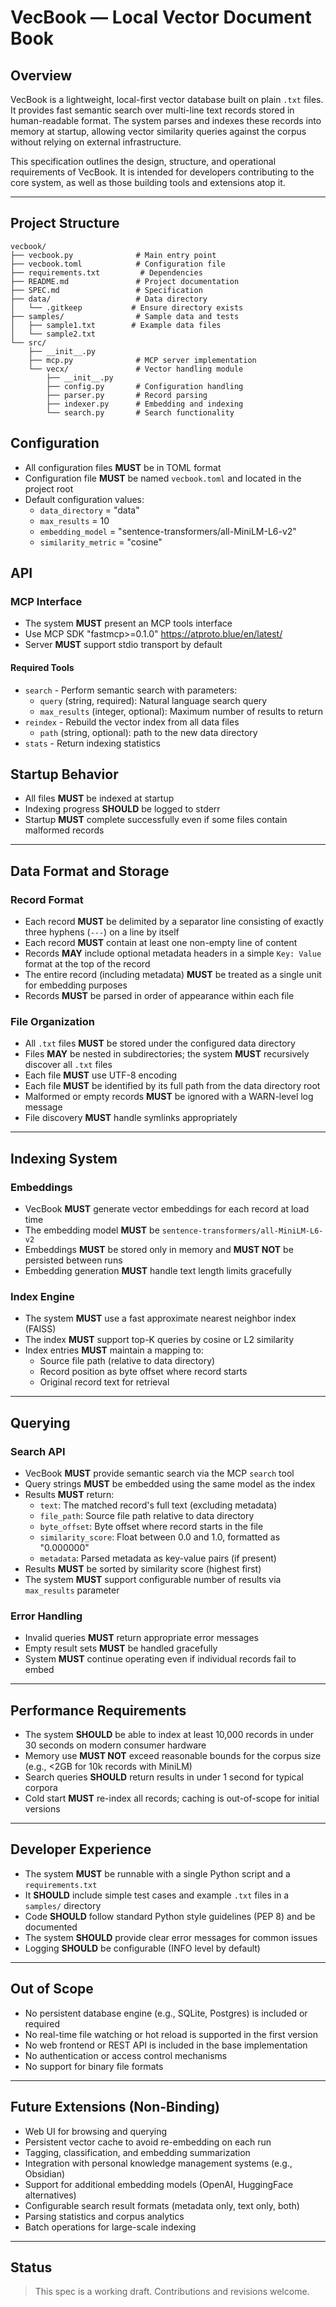 # VecBook — Local Vector Document Book

## Overview

VecBook is a lightweight, local-first vector database built on plain `.txt` files. It provides fast semantic search over multi-line text records stored in human-readable format. The system parses and indexes these records into memory at startup, allowing vector similarity queries against the corpus without relying on external infrastructure.

This specification outlines the design, structure, and operational requirements of VecBook. It is intended for developers contributing to the core system, as well as those building tools and extensions atop it.

---

## Project Structure

```
vecbook/
├── vecbook.py              # Main entry point
├── vecbook.toml            # Configuration file
├── requirements.txt         # Dependencies
├── README.md               # Project documentation
├── SPEC.md                 # Specification
├── data/                   # Data directory
│   └── .gitkeep           # Ensure directory exists
├── samples/                # Sample data and tests
│   ├── sample1.txt        # Example data files
│   └── sample2.txt
└── src/
    ├── __init__.py
    ├── mcp.py              # MCP server implementation
    └── vecx/               # Vector handling module
        ├── __init__.py
        ├── config.py       # Configuration handling
        ├── parser.py       # Record parsing
        ├── indexer.py      # Embedding and indexing
        └── search.py       # Search functionality
```

## Configuration

* All configuration files **MUST** be in TOML format
* Configuration file **MUST** be named `vecbook.toml` and located in the project root
* Default configuration values:
  * `data_directory` = "data"
  * `max_results` = 10
  * `embedding_model` = "sentence-transformers/all-MiniLM-L6-v2"
  * `similarity_metric` = "cosine"

## API

### MCP Interface

* The system **MUST** present an MCP tools interface
* Use MCP SDK "fastmcp>=0.1.0" https://atproto.blue/en/latest/
* Server **MUST** support stdio transport by default

#### Required Tools

* `search` - Perform semantic search with parameters:
  * `query` (string, required): Natural language search query
  * `max_results` (integer, optional): Maximum number of results to return
* `reindex` - Rebuild the vector index from all data files
  * `path` (string, optional): path to the new data directory
* `stats` - Return indexing statistics

## Startup Behavior

* All files **MUST** be indexed at startup
* Indexing progress **SHOULD** be logged to stderr
* Startup **MUST** complete successfully even if some files contain malformed records

---

## Data Format and Storage

### Record Format

* Each record **MUST** be delimited by a separator line consisting of exactly three hyphens (`---`) on a line by itself
* Each record **MUST** contain at least one non-empty line of content
* Records **MAY** include optional metadata headers in a simple `Key: Value` format at the top of the record
* The entire record (including metadata) **MUST** be treated as a single unit for embedding purposes
* Records **MUST** be parsed in order of appearance within each file

### File Organization

* All `.txt` files **MUST** be stored under the configured data directory
* Files **MAY** be nested in subdirectories; the system **MUST** recursively discover all `.txt` files
* Each file **MUST** use UTF-8 encoding
* Each file **MUST** be identified by its full path from the data directory root
* Malformed or empty records **MUST** be ignored with a WARN-level log message
* File discovery **MUST** handle symlinks appropriately

---

## Indexing System

### Embeddings

* VecBook **MUST** generate vector embeddings for each record at load time
* The embedding model **MUST** be `sentence-transformers/all-MiniLM-L6-v2`
* Embeddings **MUST** be stored only in memory and **MUST NOT** be persisted between runs
* Embedding generation **MUST** handle text length limits gracefully

### Index Engine

* The system **MUST** use a fast approximate nearest neighbor index (FAISS)
* The index **MUST** support top-K queries by cosine or L2 similarity
* Index entries **MUST** maintain a mapping to:
  * Source file path (relative to data directory)
  * Record position as byte offset where record starts
  * Original record text for retrieval

---

## Querying

### Search API

* VecBook **MUST** provide semantic search via the MCP `search` tool
* Query strings **MUST** be embedded using the same model as the index
* Results **MUST** return:
  * `text`: The matched record's full text (excluding metadata)
  * `file_path`: Source file path relative to data directory
  * `byte_offset`: Byte offset where record starts in the file
  * `similarity_score`: Float between 0.0 and 1.0, formatted as "0.000000"
  * `metadata`: Parsed metadata as key-value pairs (if present)
* Results **MUST** be sorted by similarity score (highest first)
* The system **MUST** support configurable number of results via `max_results` parameter

### Error Handling

* Invalid queries **MUST** return appropriate error messages
* Empty result sets **MUST** be handled gracefully
* System **MUST** continue operating even if individual records fail to embed

---

## Performance Requirements

* The system **SHOULD** be able to index at least 10,000 records in under 30 seconds on modern consumer hardware
* Memory use **MUST NOT** exceed reasonable bounds for the corpus size (e.g., <2GB for 10k records with MiniLM)
* Search queries **SHOULD** return results in under 1 second for typical corpora
* Cold start **MUST** re-index all records; caching is out-of-scope for initial versions

---

## Developer Experience

* The system **MUST** be runnable with a single Python script and a `requirements.txt`
* It **SHOULD** include simple test cases and example `.txt` files in a `samples/` directory
* Code **SHOULD** follow standard Python style guidelines (PEP 8) and be documented
* The system **SHOULD** provide clear error messages for common issues
* Logging **SHOULD** be configurable (INFO level by default)

---

## Out of Scope

* No persistent database engine (e.g., SQLite, Postgres) is included or required
* No real-time file watching or hot reload is supported in the first version
* No web frontend or REST API is included in the base implementation
* No authentication or access control mechanisms
* No support for binary file formats

---

## Future Extensions (Non-Binding)

* Web UI for browsing and querying
* Persistent vector cache to avoid re-embedding on each run
* Tagging, classification, and embedding summarization
* Integration with personal knowledge management systems (e.g., Obsidian)
* Support for additional embedding models (OpenAI, HuggingFace alternatives)
* Configurable search result formats (metadata only, text only, both)
* Parsing statistics and corpus analytics
* Batch operations for large-scale indexing

---

## Status

> This spec is a working draft. Contributions and revisions welcome.

